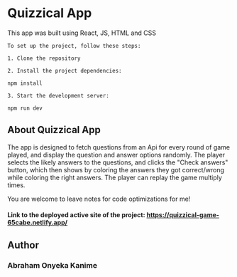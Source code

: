 # Quizzical App

This app was built using React, JS, HTML and CSS

```
To set up the project, follow these steps:

1. Clone the repository

2. Install the project dependencies:

npm install

3. Start the development server:

npm run dev
```

## About Quizzical App

The app is designed to fetch questions from an Api for every round of game played, and display the question and answer options randomly. The player selects the likely answers to the questions, and clicks the "Check answers" button, which then shows by coloring the answers they got correct/wrong while coloring the right answers.
The player can replay the game multiply times.

You are welcome to leave notes for code optimizations for me!

#### Link to the deployed active site of the project: https://quizzical-game-65cabe.netlify.app/

## Author
### Abraham Onyeka Kanime
